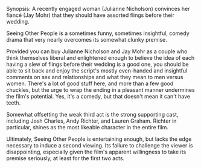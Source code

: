 Synopsis: A recently engaged woman (Julianne Nicholson) convinces her fiancé (Jay Mohr) that they should have assorted flings before their wedding.

Seeing Other People is a sometimes funny, sometimes insightful, comedy drama that very nearly overcomes its somewhat clunky premise.

Provided you can buy Julianne Nicholson and Jay Mohr as a couple who think themselves liberal and enlightened enough to believe the idea of each having a slew of flings before their wedding is a good one, you should be able to sit back and enjoy the script's mostly even-handed and insightful comments on sex and relationships and what they mean to men versus women. There's a lot of good stuff here, and more than a few good chuckles, but the urge to wrap the ending in a pleasant manner undermines the film's potential. Yes, it's a comedy, but that doesn't mean it can't have teeth.

Somewhat offsetting the weak third act is the strong supporting cast, including Josh Charles, Andy Richter, and Lauren Graham. Richter in particular, shines as the most likeable character in the entire film.

Ultimately, Seeing Other People is entertaining enough, but lacks the edge necessary to induce a second viewing. Its failure to challenge the viewer is disappointing, especially given the film's apparent willingness to take its premise seriously, at least for the first two acts.
